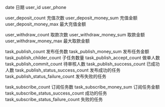 
date        日期
user_id
user_phone

user_deposit_count              充值次数
user_deposit_money_sum          充值金额
user_deposit_money_max          最大充值金额

user_withdraw_count             取款次数
user_withdraw_money_sum         取款金额
user_withdraw_money_max         最大取款金额


task_publish_count          发布任务数
task_publish_money_sum      发布任务金额
task_publish_childer_count  子任务数量
task_publish_accept_count   做单人数
task_publish_commit_count   待审核人数
task_publish_success_count  已成功人数
task_publish_status_success_count 发布成功的任务
task_publish_status_failure_count 发布失败的任务

 

task_subscribe_count        订阅任务数
task_subscribe_money_sum    订阅任务金额
task_subscribe_status_success_count  成功的任务
task_subscribe_status_failure_count  失败的任务

